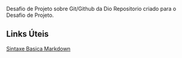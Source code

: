 Desafio de Projeto sobre Git/Github da Dio
Repositorio criado para o Desafio de Projeto.

## Links Úteis
[Sintaxe Basica Markdown](https://www.markdownguide.org/)
